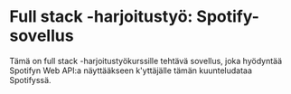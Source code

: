 # Full stack -harjoitustyö: Spotify-sovellus

Tämä on full stack -harjoitustyökurssille tehtävä sovellus, joka hyödyntää 
Spotifyn Web API:a näyttääkseen k'yttäjälle tämän kuunteludataa Spotifyssä.

